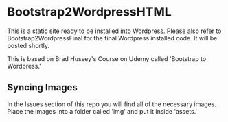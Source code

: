 # Bootstrap2WordpressHTML

This is a static site ready to be installed into Wordpress. Please also refer to Bootstrap2WordpressFinal for the final Wordpress installed code. It will be posted shortly.

This is based on Brad Hussey's Course on Udemy called 'Bootstrap to Wordpress.'

## Syncing Images

In the Issues section of this repo you will find all of the necessary images. Place the images into a folder called 'img' and put it inside 'assets.'
